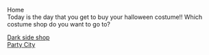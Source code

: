Home   
Today is the day that you get to buy your halloween costume!! Which costume shop do you want to go to?

[Dark side shop](situations/Dark-side-shop/dark-side-shop.md)  
[Party City](situations/Party-city/party-city.md)